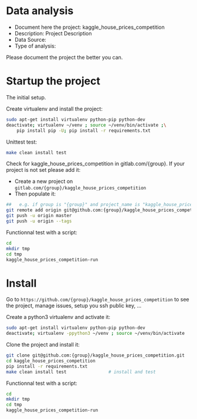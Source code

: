 # Data analysis
- Document here the project: kaggle_house_prices_competition
- Description: Project Description
- Data Source:
- Type of analysis:

Please document the project the better you can.

# Startup the project

The initial setup.

Create virtualenv and install the project:
```bash
sudo apt-get install virtualenv python-pip python-dev
deactivate; virtualenv ~/venv ; source ~/venv/bin/activate ;\
    pip install pip -U; pip install -r requirements.txt
```

Unittest test:
```bash
make clean install test
```

Check for kaggle_house_prices_competition in gitlab.com/{group}.
If your project is not set please add it:

- Create a new project on `gitlab.com/{group}/kaggle_house_prices_competition`
- Then populate it:

```bash
##   e.g. if group is "{group}" and project_name is "kaggle_house_prices_competition"
git remote add origin git@github.com:{group}/kaggle_house_prices_competition.git
git push -u origin master
git push -u origin --tags
```

Functionnal test with a script:

```bash
cd
mkdir tmp
cd tmp
kaggle_house_prices_competition-run
```

# Install

Go to `https://github.com/{group}/kaggle_house_prices_competition` to see the project, manage issues,
setup you ssh public key, ...

Create a python3 virtualenv and activate it:

```bash
sudo apt-get install virtualenv python-pip python-dev
deactivate; virtualenv -ppython3 ~/venv ; source ~/venv/bin/activate
```

Clone the project and install it:

```bash
git clone git@github.com:{group}/kaggle_house_prices_competition.git
cd kaggle_house_prices_competition
pip install -r requirements.txt
make clean install test                # install and test
```
Functionnal test with a script:

```bash
cd
mkdir tmp
cd tmp
kaggle_house_prices_competition-run
```
